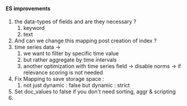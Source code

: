 #### ES improvements

1. the data-types of fields and are they necessary ? 
   1. keyword
   2. text 
2. And can we change this mapping post creation of index ?
3. time series data -> 
   1. we want to filter by specific time value
   2. but rather aggregate by time intervals
   3. another optimization with time series field -> disable norms -> if relevance scoring is not needed
4. Fix Mapping to save storage space :
   1. not just dynamic : false but dynamic : strict
5. Set doc_values to false if you don't need sorting, aggr & scripting
6. 